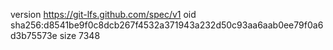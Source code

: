 version https://git-lfs.github.com/spec/v1
oid sha256:d8541be9f0c8dcb267f4532a371943a232d50c93aa6aab0ee79f0a6d3b75573e
size 7348
